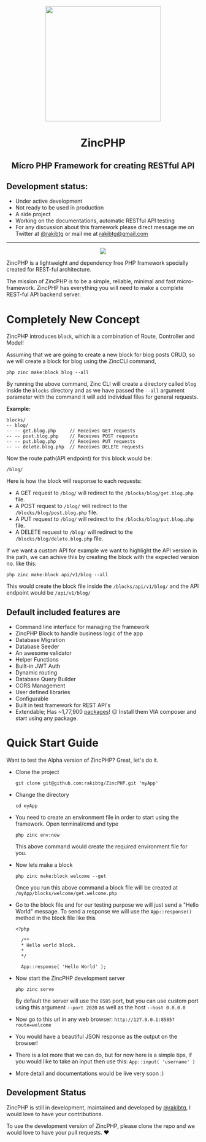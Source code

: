 <p align="center">

  <img width="300" height="300" src='https://i.imgur.com/cZfh98m.png'/>

</p>

<h1 align="center">ZincPHP</h1>
<h2 align="center">Micro PHP Framework for creating RESTful API</h2>

## Development status: 
 - Under active development
 - Not ready to be used in production
 - A side project
 - Working on the documentations, automatic RESTful API testing
 - For any discussion about this framework please direct message me on Twitter at [@rakibtg](https://www.twitter.com/rakibtg "Twitter profile") or mail me at rakibtg@gmail.com 
---

<p align="center">
<img src='https://i.imgur.com/4SK3Znp.png'/>
</p>

ZincPHP is a lightweight and dependency free PHP framework specially created for REST-ful architecture.

The mission of ZincPHP is to be a simple, reliable, minimal and fast micro-framework. ZincPHP has everything you will need to make a complete REST-ful API backend server.

# Completely New Concept
ZincPHP introduces `block`, which is a combination of Route, Controller and Model!

Assuming that we are going to create a new block for blog posts CRUD, so we will create a block for blog using the ZincCLI command,
```
php zinc make:block blog --all
```
By running the above command, Zinc CLI will create a directory called `blog` inside the `blocks` directory and as we have passed the `--all` argument parameter with the command it will add individual files for general requests.

**Example:**
```
blocks/
-- blog/
-- -- get.blog.php     // Receives GET requests
-- -- post.blog.php    // Receives POST requests
-- -- put.blog.php     // Receives PUT requests
-- -- delete.blog.php  // Receives DELETE requests
```
Now the route path(API endpoint) for this block would be:
```
/blog/
```
Here is how the block will response to each requests:

- A GET request to `/blog/` will redirect to the `/blocks/blog/get.blog.php` file.
- A POST request to `/blog/` will redirect to the `/blocks/blog/post.blog.php` file.
- A PUT request to `/blog/` will redirect to the `/blocks/blog/put.blog.php` file.
- A DELETE request to `/blog/` will redirect to the `/blocks/blog/delete.blog.php` file.

If we want a custom API for example we want to highlight the API version in the path, we can achive this by creating the block with the expected version no. like this:
```
php zinc make:block api/v1/blog --all
```
This would create the block file inside the `/blocks/api/v1/blog/` and the API endpoint would be `/api/v1/blog/`

## Default included features are
- Command line interface for managing the framework
- ZincPHP Block to handle business logic of the app
- Database Migration
- Database Seeder
- An awesome validator
- Helper Functions
- Built-in JWT Auth
- Dynamic routing
- Database Query Builder
- CORS Management
- User defined libraries
- Configurable
- Built in test framework for REST API's
- Extendable; Has ~1,77,900 [packages](https://packagist.org/explore/ "Go to packagist")! 😉 Install them VIA composer and start using any package.

# Quick Start Guide

Want to test the Alpha version of ZincPHP? Great, let's do it.

- Clone the project
  ```
  git clone git@github.com:rakibtg/ZincPHP.git 'myApp'
  ```

- Change the directory
  ```
  cd myApp
  ```
- You need to create an environment file in   order to start using the framework. Open  terminal/cmd and type
  ```
  php zinc env:new
  ```
  This above command would create the required environment file for you.
- Now lets make a block
  ```
  php zinc make:block welcome --get
  ```
  Once you run this above command a block file will be created at `/myApp/blocks/welcome/get.welcome.php`
- Go to the block file and for our testing purpose we will just send a "Hello World" message. To send a response we will use the `App::response()` method in the block file like this
  ```
  <?php

    /**
    * Hello world block.
    * 
    */

    App::response( 'Hello World' );

  ```
- Now start the ZincPHP development server
  ```
  php zinc serve
  ```
  By default the server will use the `8585` port, but you can use custom port using this argument `--port 2020` as well as the host `--host 0.0.0.0`

- Now go to this url in any web browser: `http://127.0.0.1:8585?route=welcome`

- You would have a beautiful JSON response as the output on the browser!
- There is a lot more that we can do, but for now here is a simple tips, if you would like to take an input then use this: `App::input( 'username' )`
- More detail and documentations would be live very soon :)

## Development Status
ZincPHP is still in development, maintained and developed by [@rakibtg](https://www.twitter.com/rakibtg "Twitter profile"), I would love to have your contributions.

To use the development version of ZincPHP, please clone the repo and we would love to have your pull requests. ❤️